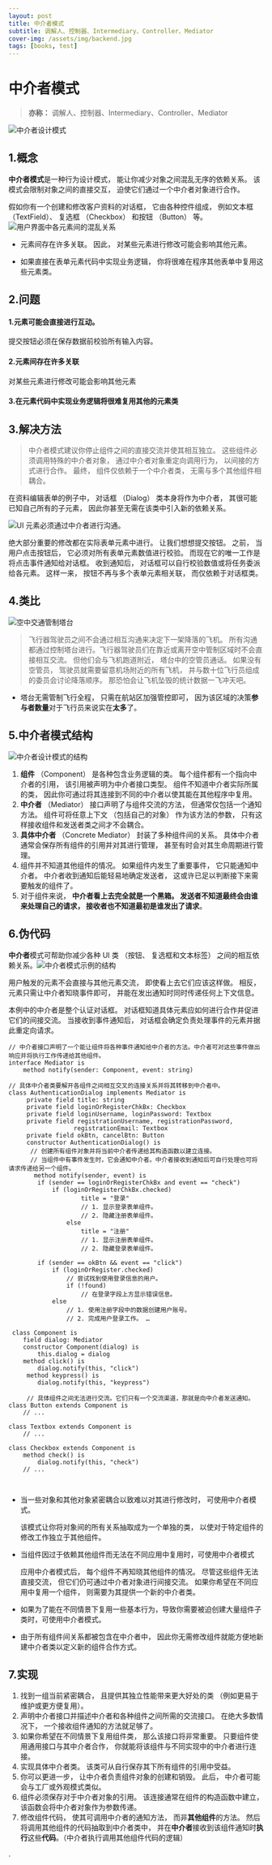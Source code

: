 ```yaml
---
layout: post
title: 中介者模式
subtitle: 调解人、控制器、Intermediary、Controller、Mediator
cover-img: /assets/img/backend.jpg
tags: [books, test]
---
```


# 中介者模式

> **亦称：** 调解人、控制器、Intermediary、Controller、Mediator

![中介者设计模式](https://refactoringguru.cn/images/patterns/content/mediator/mediator.png)

## 1.概念

**中介者模式**是一种行为设计模式， 能让你减少对象之间混乱无序的依赖关系。 该模式会限制对象之间的直接交互， 迫使它们通过一个中介者对象进行合作。

假如你有一个创建和修改客户资料的对话框， 它由各种控件组成， 例如文本框 （Text­Field）、 复选框 （Checkbox） 和按钮 （Button） 等。![用户界面中各元素间的混乱关系](https://refactoringguru.cn/images/patterns/diagrams/mediator/problem1-zh.png)



- 元素间存在许多关联。 因此， 对某些元素进行修改可能会影响其他元素。

- 如果直接在表单元素代码中实现业务逻辑， 你将很难在程序其他表单中复用这些元素类。 

  

## 2.问题

#### 1.元素可能会直接进行互动。

提交按钮必须在保存数据前校验所有输入内容。

#### 2.元素间存在许多关联

对某些元素进行修改可能会影响其他元素

#### 3.在元素代码中实现业务逻辑将很难复用其他的元素类 



## 3.解决方法

> 中介者模式建议你停止组件之间的直接交流并使其相互独立。 这些组件必须调用特殊的中介者对象， 通过中介者对象重定向调用行为， 以间接的方式进行合作。 最终， 组件仅依赖于一个中介者类， 无需与多个其他组件相耦合。

在资料编辑表单的例子中， 对话框 （Dialog） 类本身将作为中介者， 其很可能已知自己所有的子元素， 因此你甚至无需在该类中引入新的依赖关系。

![UI 元素必须通过中介者进行沟通。](https://refactoringguru.cn/images/patterns/diagrams/mediator/solution1-zh.png)

绝大部分重要的修改都在实际表单元素中进行。 让我们想想提交按钮。 之前， 当用户点击按钮后， 它必须对所有表单元素数值进行校验。 而现在它的唯一工作是将点击事件通知给对话框。 收到通知后， 对话框可以自行校验数值或将任务委派给各元素。 这样一来， 按钮不再与多个表单元素相关联， 而仅依赖于对话框类。

## 4.类比

![空中交通管制塔台](https://refactoringguru.cn/images/patterns/diagrams/mediator/live-example.png)

> 飞行器驾驶员之间不会通过相互沟通来决定下一架降落的飞机。 所有沟通都通过控制塔台进行。飞行器驾驶员们在靠近或离开空中管制区域时不会直接相互交流。 但他们会与飞机跑道附近， 塔台中的空管员通话。 如果没有空管员， 驾驶员就需要留意机场附近的所有飞机， 并与数十位飞行员组成的委员会讨论降落顺序。 那恐怕会让飞机坠毁的统计数据一飞冲天吧。

- 塔台无需管制飞行全程， 只需在航站区加强管控即可， 因为该区域的决策**参与者数量**对于飞行员来说实在**太多**了。

## 5.中介者模式结构

![中介者设计模式的结构](https://refactoringguru.cn/images/patterns/diagrams/mediator/structure-indexed.png)

1. **组件** （Component） 是各种包含业务逻辑的类。 每个组件都有一个指向中介者的引用， 该引用被声明为中介者接口类型。 组件不知道中介者实际所属的类， 因此你可通过将其连接到不同的中介者以使其能在其他程序中复用。
2. **中介者** （Mediator） 接口声明了与组件交流的方法， 但通常仅包括一个通知方法。 组件可将任意上下文 （包括自己的对象） 作为该方法的参数， 只有这样接收组件和发送者类之间才不会耦合。
3. **具体中介者** （Concrete Mediator） 封装了多种组件间的关系。 具体中介者通常会保存所有组件的引用并对其进行管理， 甚至有时会对其生命周期进行管理。
4. 组件并不知道其他组件的情况。 如果组件内发生了重要事件， 它只能通知中介者。 中介者收到通知后能轻易地确定发送者， 这或许已足以判断接下来需要触发的组件了。
5. 对于组件来说， **中介者看上去完全就是一个黑箱。 发送者不知道最终会由谁来处理自己的请求， 接收者也不知道最初是谁发出了请求**。

## 6.伪代码

**中介者**模式可帮助你减少各种 UI 类 （按钮、 复选框和文本标签） 之间的相互依赖关系。![中介者模式示例的结构](https://refactoringguru.cn/images/patterns/diagrams/mediator/example.png)

用户触发的元素不会直接与其他元素交流， 即使看上去它们应该这样做。 相反， 元素只需让中介者知晓事件即可， 并能在发出通知时同时传递任何上下文信息。

本例中的中介者是整个认证对话框。 对话框知道具体元素应如何进行合作并促进它们的间接交流。 当接收到事件通知后， 对话框会确定负责处理事件的元素并据此重定向请求。

```
// 中介者接口声明了一个能让组件将各种事件通知给中介者的方法。中介者可对这些事件做出响应并将执行工作传递给其他组件。
interface Mediator is
    method notify(sender: Component, event: string)
    
// 具体中介者类要解开各组件之间相互交叉的连接关系并将其转移到中介者中。
class AuthenticationDialog implements Mediator is
	 private field title: string
	 private field loginOrRegisterChkBx: Checkbox
	 private field loginUsername, loginPassword: Textbox
	 private field registrationUsername, registrationPassword,
                  registrationEmail: Textbox
     private field okBtn, cancelBtn: Button
     constructor AuthenticationDialog() is
      // 创建所有组件对象并将当前中介者传递给其构造函数以建立连接。
      // 当组件中有事件发生时，它会通知中介者。中介者接收到通知后可自行处理也可将请求传递给另一个组件。
       method notify(sender, event) is
       	if (sender == loginOrRegisterChkBx and event == "check")
            if (loginOrRegisterChkBx.checked)
                    title = "登录"
                    // 1. 显示登录表单组件。
                    // 2. 隐藏注册表单组件。
                else
                    title = "注册"
                    // 1. 显示注册表单组件。
                    // 2. 隐藏登录表单组件。
         
       	if (sender == okBtn && event == "click")
            if (loginOrRegister.checked)
                // 尝试找到使用登录信息的用户。
                if (!found)
                    // 在登录字段上方显示错误信息。
            else
                // 1. 使用注册字段中的数据创建用户账号。
                // 2. 完成用户登录工作。 …
                
 class Component is
    field dialog: Mediator
    constructor Component(dialog) is
        this.dialog = dialog
    method click() is
        dialog.notify(this, "click")
     method keypress() is
        dialog.notify(this, "keypress")
    
     // 具体组件之间无法进行交流。它们只有一个交流渠道，那就是向中介者发送通知。
class Button extends Component is
    // ...

class Textbox extends Component is
    // ...

class Checkbox extends Component is
    method check() is
        dialog.notify(this, "check")
    // ...
     
	
```

- 当一些对象和其他对象紧密耦合以致难以对其进行修改时， 可使用中介者模式。

  该模式让你将对象间的所有关系抽取成为一个单独的类， 以使对于特定组件的修改工作独立于其他组件。

- 当组件因过于依赖其他组件而无法在不同应用中复用时，可使用中介者模式

  应用中介者模式后， 每个组件不再知晓其他组件的情况。 尽管这些组件无法直接交流， 但它们仍可通过中介者对象进行间接交流。 如果你希望在不同应用中复用一个组件， 则需要为其提供一个新的中介者类。

- 如果为了能在不同情景下复用一些基本行为，导致你需要被迫创建大量组件子类时，可使用中介者模式。

- 由于所有组件间关系都被包含在中介者中， 因此你无需修改组件就能方便地新建中介者类以定义新的组件合作方式。

## 7.实现

1. 找到一组当前紧密耦合， 且提供其独立性能带来更大好处的类 （例如更易于维护或更方便复用）。
2. 声明中介者接口并描述中介者和各种组件之间所需的交流接口。 在绝大多数情况下， 一个接收组件通知的方法就足够了。
3. 如果你希望在不同情景下复用组件类， 那么该接口将非常重要。 只要组件使用通用接口与其中介者合作， 你就能将该组件与不同实现中的中介者进行连接。
4. 实现具体中介者类。 该类可从自行保存其下所有组件的引用中受益。
5. 你可以更进一步， 让中介者负责组件对象的创建和销毁。 此后， 中介者可能会与工厂或外观模式类似。
6. 组件必须保存对于中介者对象的引用。 该连接通常在组件的构造函数中建立， 该函数会将中介者对象作为参数传递。
7. 修改组件代码， 使其可调用中介者的通知方法， 而非**其他组件**的方法。 然后将调用其他组件的代码抽取到中介者类中， 并在**中介者**接收到该组件通知时**执行**这些**代码**。（中介者执行调用其他组件代码的逻辑）

.